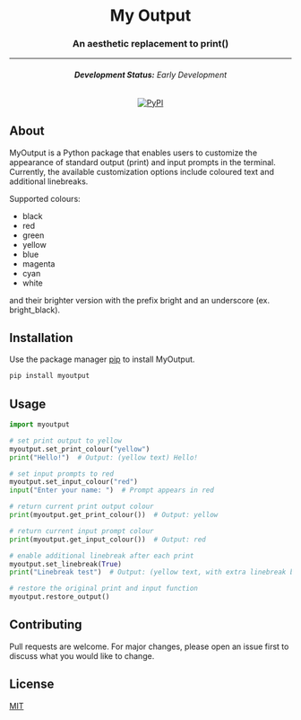<h1 align="center">My Output</h1>
<h3 align="center">An aesthetic replacement to print()</h3>

<hr>

<h6 align="center"><b>Development Status:</b> Early Development</h6>
<p align="center">
  <a href="https://pypi.org/project/myoutput/">
	<img src="https://img.shields.io/pypi/v/colour?color=0f8fa3&label=PyPI&logo=python&logoColor=white&style=plastic" alt="PyPI">
  </a>
</p>

## About
MyOutput is a Python package that enables users to customize the appearance of standard output (print) and input prompts in the terminal.
Currently, the available customization options include coloured text and additional linebreaks.

Supported colours:
- black
- red
- green
- yellow
- blue
- magenta
- cyan
- white

and their brighter version with the prefix bright and an underscore (ex. bright_black).

## Installation
Use the package manager [pip](https://pip.pypa.io/en/stable/) to install MyOutput.

```python
pip install myoutput
```

## Usage
```python
import myoutput

# set print output to yellow
myoutput.set_print_colour("yellow")
print("Hello!")  # Output: (yellow text) Hello!

# set input prompts to red
myoutput.set_input_colour("red")
input("Enter your name: ")  # Prompt appears in red

# return current print output colour
print(myoutput.get_print_colour())  # Output: yellow

# return current input prompt colour
print(myoutput.get_input_colour())  # Output: red

# enable additional linebreak after each print
myoutput.set_linebreak(True)
print("Linebreak test")  # Output: (yellow text, with extra linebreak before)

# restore the original print and input function
myoutput.restore_output()
```

## Contributing
Pull requests are welcome. For major changes, please open an issue first to discuss what you would like to change.

## License
[MIT](https://choosealicense.com/licenses/mit)